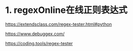 # 1. regexOnline在线正则表达式






https://extendsclass.com/regex-tester.html#python 



https://www.debuggex.com/





https://coding.tools/regex-tester


































